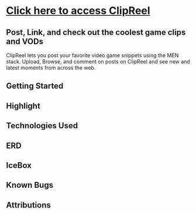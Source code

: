 # [Click here to access ClipReel]()

## Post, Link, and check out the coolest game clips and VODs
<p>ClipReel lets you post your favorite video game snippets using the MEN stack. Upload, Browse, and comment on posts on ClipReel and see new and latest moments from across the web.</p>

## Getting Started

## Highlight

## Technologies Used

## ERD

## IceBox

## Known Bugs

## Attributions